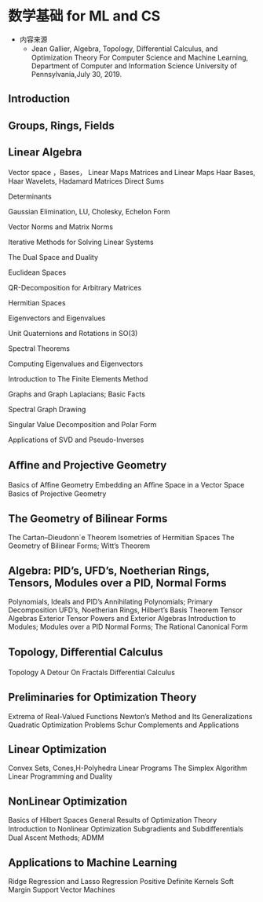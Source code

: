 # 数学基础 for ML and CS

- 内容来源
  - Jean Gallier, Algebra, Topology, Diﬀerential Calculus, and Optimization Theory For Computer Science and Machine Learning, Department of Computer and Information Science University of Pennsylvania,July 30, 2019.


## Introduction

## Groups, Rings, Fields

## Linear Algebra

Vector space ，Bases， Linear Maps
Matrices and Linear Maps
Haar Bases, Haar Wavelets, Hadamard Matrices
Direct Sums

Determinants

Gaussian Elimination, LU, Cholesky, Echelon Form

Vector Norms and Matrix Norms

Iterative Methods for Solving Linear Systems

The Dual Space and Duality

Euclidean Spaces

QR-Decomposition for Arbitrary Matrices

Hermitian Spaces

Eigenvectors and Eigenvalues

Unit Quaternions and Rotations in SO(3)

Spectral Theorems

Computing Eigenvalues and Eigenvectors

Introduction to The Finite Elements Method

Graphs and Graph Laplacians; Basic Facts

Spectral Graph Drawing

Singular Value Decomposition and Polar Form

Applications of SVD and Pseudo-Inverses

## Aﬃne and Projective Geometry

Basics of Aﬃne Geometry
Embedding an Aﬃne Space in a Vector Space
Basics of Projective Geometry

## The Geometry of Bilinear Forms

The Cartan–Dieudonn´e Theorem
Isometries of Hermitian Spaces
The Geometry of Bilinear Forms; Witt’s Theorem

## Algebra: PID’s, UFD’s, Noetherian Rings, Tensors, Modules over a PID, Normal Forms

Polynomials, Ideals and PID’s
Annihilating Polynomials; Primary Decomposition
UFD’s, Noetherian Rings, Hilbert’s Basis Theorem
Tensor Algebras
Exterior Tensor Powers and Exterior Algebras
Introduction to Modules; Modules over a PID
Normal Forms; The Rational Canonical Form

## Topology, Diﬀerential Calculus

Topology
A Detour On Fractals
Diﬀerential Calculus

## Preliminaries for Optimization Theory

Extrema of Real-Valued Functions
Newton’s Method and Its Generalizations
Quadratic Optimization Problems
Schur Complements and Applications

## Linear Optimization

Convex Sets, Cones,H-Polyhedra
Linear Programs
The Simplex Algorithm
Linear Programming and Duality

## NonLinear Optimization

Basics of Hilbert Spaces
General Results of Optimization Theory
Introduction to Nonlinear Optimization
Subgradients and Subdiﬀerentials
Dual Ascent Methods; ADMM

## Applications to Machine Learning

Ridge Regression and Lasso Regression
Positive Definite Kernels
Soft Margin Support Vector Machines